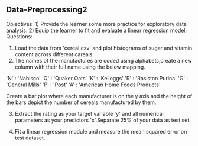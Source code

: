 ## Data-Preprocessing2

Objectives:
         1) Provide the learner some more practice for exploratory data analysis.
         2) Equip the learner to fit and evaluate a linear regression model.
Questions:

1. Load the data from 'cereal.csv' and plot histograms of sugar  and vitamin content across different careals.
2. The names of the manufactures are coded using alphabets,create a new column with their full name using the
    below mapping.

'N' : 'Nabisco'
'Q' : 'Quaker Oats'
'K' : 'Kelloggs'
'R' : 'Raslston Purina'
'G' : 'General Mills'
'P' : 'Post'
'A' : 'American Home Foods Products'

Create a bar plot where each manufacturer is on the y axis and the height of the bars depict the number of cereals manufactured by them.

3. Extract the rating as your target variable 'y' and all numerical parameters as your predictors 'x'.Separate
   25% of your data as test set.

4. Fit a linear regression module and measure the mean squared error on test dataset.   
